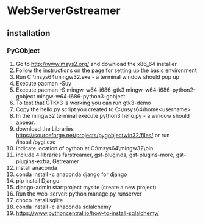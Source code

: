 # WebServerGstreamer

## installation
### PyGObject
1) Go to http://www.msys2.org/ and download the x86_64 installer
2) Follow the instructions on the page for setting up the basic environment
3) Run C:\msys64\mingw32.exe - a terminal window should pop up
4) Execute pacman -Suy
5) Execute pacman -S mingw-w64-i686-gtk3 mingw-w64-i686-python2-gobject mingw-w64-i686-python3-gobject
6) To test that GTK+3 is working you can run gtk3-demo
7) Copy the hello.py script you created to C:\msys64\home\<username>
8) In the mingw32 terminal execute python3 hello.py - a window should appear.
9) download the Libraries https://sourceforge.net/projects/pygobjectwin32/files/ or run /install/pygi.exe
10) indicate location of python at C:\msys64\mingw32\bin
11) include 4 libraries  farstreamer, gst-pluginds, gst-plugins-more, gst-plugins-extra, Gstreamer
12) install anaconda
13) conda install -c anaconda django for django
14) pip install Django
15) django-admin startproject mysite (create a new project)
16) Run the web-server: python manage.py runserver
17) choco install sqlite 
18) conda install -c anaconda sqlalchemy 
19) https://www.pythoncentral.io/how-to-install-sqlalchemy/
